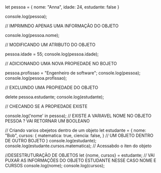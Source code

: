 
let pessoa = {
    nome: "Anna",
    idade: 24,
    estudante: false
}

console.log(pessoa);

// IMPRIMNDO APENAS UMA INFORMAÇÃO DO OBJETO

console.log(pessoa.nome);

// MODIFICANDO UM ATRIBUTO DO OBJETO

pessoa.idade = 55;
console.log(pessoa.idade);

// ADICIONANDO UMA NOVA PROPIEDADE NO BOJETO

pessoa.profissao = "Engenheiro de software";
console.log(pessoa);
console.log(pessoa.profissao);

// EXCLUINDO UMA PROPIEDADE DO OBJETO 

delete pessoa.estudante;
console.log(estudante);

// CHECANDO SE A PROPIEDADE EXISTE

console.log('nome' in pessoa); // EXISTE A VARIAVEL NOME NO OBJETO PESSOA ? VAI RETORNAR UM BOOLEANO

// Criando varios obejetos dentro de um objeto
let estudante = {
    nome: "Bob",
    cursos: {
        matematica: true,
        ciencia: false,
    } // UM OBJETO DENTRO DE OUTRO BOJETO
}
console.log(estudante);
console.log(estudante.cursos.matematica); // Acessabdo o iten do objeto

//DESESTRUTURAÇÃO DE OBJETOS
let {nome, cursos} = estudante; // VAI PUXAR AS INFORMAÇÕES DO OBJETO ESTUDANTE NESSE CASO NOME E CURSOS
console.log(nome);
console.log(cursos);